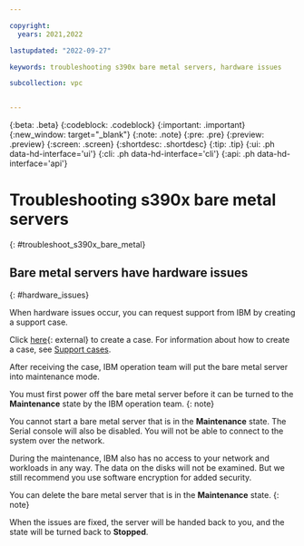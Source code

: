 ```yaml
---

copyright:
  years: 2021,2022

lastupdated: "2022-09-27"

keywords: troubleshooting s390x bare metal servers, hardware issues

subcollection: vpc


---
```


{:beta: .beta}
{:codeblock: .codeblock}
{:important: .important}
{:new_window: target="_blank"}
{:note: .note}
{:pre: .pre}
{:preview: .preview}
{:screen: .screen}
{:shortdesc: .shortdesc}
{:tip: .tip}
{:ui: .ph data-hd-interface='ui'}
{:cli: .ph data-hd-interface='cli'}
{:api: .ph data-hd-interface='api'}

# Troubleshooting s390x bare metal servers
{: #troubleshoot_s390x_bare_metal}

## Bare metal servers have hardware issues
{: #hardware_issues}

When hardware issues occur, you can request support from IBM by creating a support case.

Click [here](https://cloud.ibm.com/unifiedsupport/cases/add%C2%A0){: external} to create a case. For information about how to create a case, see [Support cases](/docs/vpc?topic=vpc-getting-help#support-tickets).

After receiving the case, IBM operation team will put the bare metal server into maintenance mode.

You must first power off the bare metal server before it can be turned to the **Maintenance** state by the IBM operation team.
{: note}

You cannot start a bare metal server that is in the **Maintenance** state. The Serial console will also be disabled. You will not be able to connect to the system over the network.

During the maintenance, IBM also has no access to your network and workloads in any way. The data on the disks will not be examined. But we still recommend you use software encryption for added security.

You can delete the bare metal server that is in the **Maintenance** state.
{: note}

When the issues are fixed, the server will be handed back to you, and the state will be turned back to **Stopped**.
